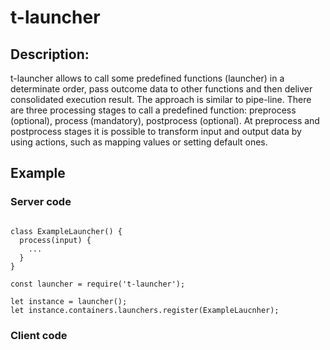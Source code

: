 # t-launcher

## Description:

t-launcher allows to call some predefined functions (launcher) in a determinate order, pass outcome data to other functions and then deliver consolidated execution result. The approach is similar to pipe-line. There are three processing stages to call a predefined function: preprocess (optional), process (mandatory), postprocess (optional). At preprocess and postprocess stages it is possible to transform input and output data by using actions, such as mapping values or setting default ones.

## Example

### Server code

```

class ExampleLauncher() {
  process(input) {
    ...
  }
}

const launcher = require('t-launcher');

let instance = launcher();
let instance.containers.launchers.register(ExampleLaucnher);

```

### Client code

```
```
